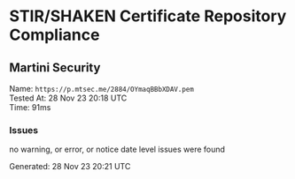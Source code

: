 # STIR/SHAKEN Certificate Repository Compliance

## Martini Security

Name: `https://p.mtsec.me/2884/OYmaqBBbXDAV.pem`\
Tested At: 28 Nov 23 20:18 UTC\
Time: 91ms

### Issues

no warning, or error, or notice date level issues were found

Generated: 28 Nov 23 20:21 UTC